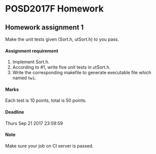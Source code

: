 # POSD2017F Homework

## Homework assignment 1

Make the unit tests given (Sort.h, utSort.h) to you pass.

#### Assignment requirement

 1. Implement Sort.h.
 2. According to #1, write five unit tests in utSort.h.
 3. Write the corresponding makefile to generate executable file which named `hw1`.

#### Marks

Each test is 10 points, total is 50 points.

#### Deadline

Thurs Sep 21 2017 23:59:59

#### Note

Make sure your job on CI server is passed.
